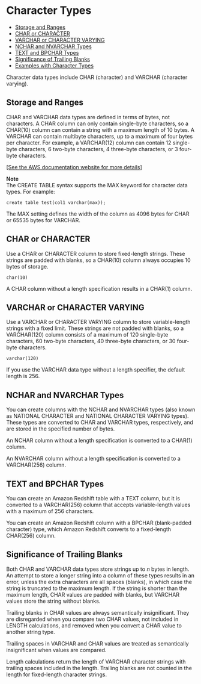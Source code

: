 # Character Types<a name="r_Character_types"></a>


+ [Storage and Ranges](#r_Character_types-storage-and-ranges)
+ [CHAR or CHARACTER](#r_Character_types-char-or-character)
+ [VARCHAR or CHARACTER VARYING](#r_Character_types-varchar-or-character-varying)
+ [NCHAR and NVARCHAR Types](#r_Character_types-nchar-and-nvarchar-types)
+ [TEXT and BPCHAR Types](#r_Character_types-text-and-bpchar-types)
+ [Significance of Trailing Blanks](#r_Character_types-significance-of-trailing-blanks)
+ [Examples with Character Types](r_Examples_with_character_types.md)

Character data types include CHAR \(character\) and VARCHAR \(character varying\)\. 

## Storage and Ranges<a name="r_Character_types-storage-and-ranges"></a>

CHAR and VARCHAR data types are defined in terms of bytes, not characters\. A CHAR column can only contain single\-byte characters, so a CHAR\(10\) column can contain a string with a maximum length of 10 bytes\. A VARCHAR can contain multibyte characters, up to a maximum of four bytes per character\. For example, a VARCHAR\(12\) column can contain 12 single\-byte characters, 6 two\-byte characters, 4 three\-byte characters, or 3 four\-byte characters\. 

[\[See the AWS documentation website for more details\]](http://docs.aws.amazon.com/redshift/latest/dg/r_Character_types.html)

**Note**  
The CREATE TABLE syntax supports the MAX keyword for character data types\. For example:  

```
create table test(col1 varchar(max));
```
The MAX setting defines the width of the column as 4096 bytes for CHAR or 65535 bytes for VARCHAR\.

## CHAR or CHARACTER<a name="r_Character_types-char-or-character"></a>

Use a CHAR or CHARACTER column to store fixed\-length strings\. These strings are padded with blanks, so a CHAR\(10\) column always occupies 10 bytes of storage\. 

```
char(10)
```

 A CHAR column without a length specification results in a CHAR\(1\) column\. 

## VARCHAR or CHARACTER VARYING<a name="r_Character_types-varchar-or-character-varying"></a>

Use a VARCHAR or CHARACTER VARYING column to store variable\-length strings with a fixed limit\. These strings are not padded with blanks, so a VARCHAR\(120\) column consists of a maximum of 120 single\-byte characters, 60 two\-byte characters, 40 three\-byte characters, or 30 four\-byte characters\.

```
varchar(120)
```

If you use the VARCHAR data type without a length specifier, the default length is 256\.

## NCHAR and NVARCHAR Types<a name="r_Character_types-nchar-and-nvarchar-types"></a>

You can create columns with the NCHAR and NVARCHAR types \(also known as NATIONAL CHARACTER and NATIONAL CHARACTER VARYING types\)\. These types are converted to CHAR and VARCHAR types, respectively, and are stored in the specified number of bytes\. 

An NCHAR column without a length specification is converted to a CHAR\(1\) column\. 

An NVARCHAR column without a length specification is converted to a VARCHAR\(256\) column\. 

## TEXT and BPCHAR Types<a name="r_Character_types-text-and-bpchar-types"></a>

You can create an Amazon Redshift table with a TEXT column, but it is converted to a VARCHAR\(256\) column that accepts variable\-length values with a maximum of 256 characters\. 

You can create an Amazon Redshift column with a BPCHAR \(blank\-padded character\) type, which Amazon Redshift converts to a fixed\-length CHAR\(256\) column\. 

## Significance of Trailing Blanks<a name="r_Character_types-significance-of-trailing-blanks"></a>

Both CHAR and VARCHAR data types store strings up to *n* bytes in length\. An attempt to store a longer string into a column of these types results in an error, unless the extra characters are all spaces \(blanks\), in which case the string is truncated to the maximum length\. If the string is shorter than the maximum length, CHAR values are padded with blanks, but VARCHAR values store the string without blanks\.

Trailing blanks in CHAR values are always semantically insignificant\. They are disregarded when you compare two CHAR values, not included in LENGTH calculations, and removed when you convert a CHAR value to another string type\. 

Trailing spaces in VARCHAR and CHAR values are treated as semantically insignificant when values are compared\.

Length calculations return the length of VARCHAR character strings with trailing spaces included in the length\. Trailing blanks are not counted in the length for fixed\-length character strings\.